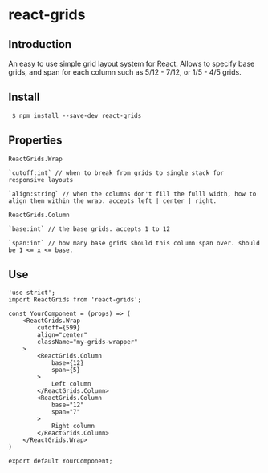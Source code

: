 # react-grids

## Introduction

An easy to use simple grid layout system for React. Allows to specify base grids, and span for each column such as 5/12 - 7/12, or 1/5 - 4/5 grids.

## Install

` $ npm install --save-dev react-grids`

## Properties

`ReactGrids.Wrap`

    `cutoff:int` // when to break from grids to single stack for responsive layouts

    `align:string` // when the columns don't fill the fulll width, how to align them within the wrap. accepts left | center | right.

`ReactGrids.Column`

    `base:int` // the base grids. accepts 1 to 12

    `span:int` // how many base grids should this column span over. should be 1 <= x <= base.

## Use

```
'use strict';
import ReactGrids from 'react-grids';

const YourComponent = (props) => (
    <ReactGrids.Wrap
        cutoff={599}
        align="center"
        className="my-grids-wrapper"
    >
        <ReactGrids.Column
            base={12}
            span={5}
        >
            Left column
        </ReactGrids.Column>
        <ReactGrids.Column
            base="12" 
            span="7"
        >
            Right column
        </ReactGrids.Column>
    </ReactGrids.Wrap>
)

export default YourComponent;
```
